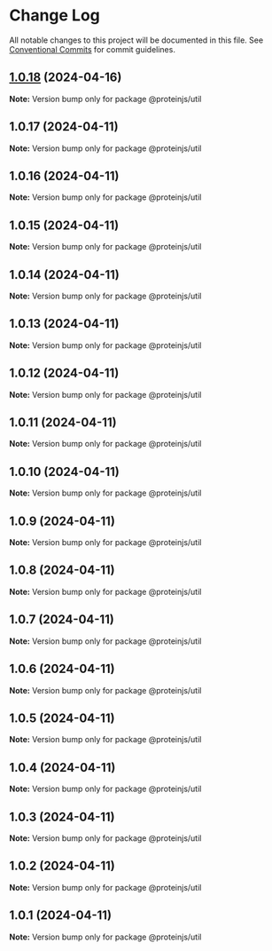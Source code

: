 # Change Log

All notable changes to this project will be documented in this file.
See [Conventional Commits](https://conventionalcommits.org) for commit guidelines.

## [1.0.18](https://github.com/proteinjs/util/compare/@proteinjs/util@1.0.17...@proteinjs/util@1.0.18) (2024-04-16)

**Note:** Version bump only for package @proteinjs/util





## 1.0.17 (2024-04-11)

**Note:** Version bump only for package @proteinjs/util





## 1.0.16 (2024-04-11)

**Note:** Version bump only for package @proteinjs/util





## 1.0.15 (2024-04-11)

**Note:** Version bump only for package @proteinjs/util





## 1.0.14 (2024-04-11)

**Note:** Version bump only for package @proteinjs/util





## 1.0.13 (2024-04-11)

**Note:** Version bump only for package @proteinjs/util





## 1.0.12 (2024-04-11)

**Note:** Version bump only for package @proteinjs/util





## 1.0.11 (2024-04-11)

**Note:** Version bump only for package @proteinjs/util





## 1.0.10 (2024-04-11)

**Note:** Version bump only for package @proteinjs/util





## 1.0.9 (2024-04-11)

**Note:** Version bump only for package @proteinjs/util





## 1.0.8 (2024-04-11)

**Note:** Version bump only for package @proteinjs/util





## 1.0.7 (2024-04-11)

**Note:** Version bump only for package @proteinjs/util





## 1.0.6 (2024-04-11)

**Note:** Version bump only for package @proteinjs/util





## 1.0.5 (2024-04-11)

**Note:** Version bump only for package @proteinjs/util





## 1.0.4 (2024-04-11)

**Note:** Version bump only for package @proteinjs/util





## 1.0.3 (2024-04-11)

**Note:** Version bump only for package @proteinjs/util





## 1.0.2 (2024-04-11)

**Note:** Version bump only for package @proteinjs/util





## 1.0.1 (2024-04-11)

**Note:** Version bump only for package @proteinjs/util
